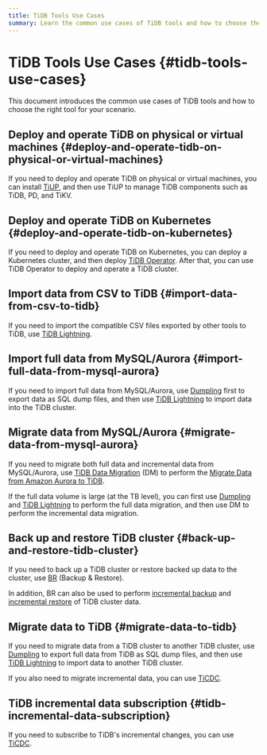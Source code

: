 ```yaml
---
title: TiDB Tools Use Cases
summary: Learn the common use cases of TiDB tools and how to choose the tools.
---
```


# TiDB Tools Use Cases {#tidb-tools-use-cases}

This document introduces the common use cases of TiDB tools and how to choose the right tool for your scenario.

## Deploy and operate TiDB on physical or virtual machines {#deploy-and-operate-tidb-on-physical-or-virtual-machines}

If you need to deploy and operate TiDB on physical or virtual machines, you can install [TiUP](/tiup/tiup-overview.md), and then use TiUP to manage TiDB components such as TiDB, PD, and TiKV.

## Deploy and operate TiDB on Kubernetes {#deploy-and-operate-tidb-on-kubernetes}

If you need to deploy and operate TiDB on Kubernetes, you can deploy a Kubernetes cluster, and then deploy [TiDB Operator](https://docs.pingcap.com/tidb-in-kubernetes/stable). After that, you can use TiDB Operator to deploy and operate a TiDB cluster.

## Import data from CSV to TiDB {#import-data-from-csv-to-tidb}

If you need to import the compatible CSV files exported by other tools to TiDB, use [TiDB Lightning](/tidb-lightning/migrate-from-csv-using-tidb-lightning.md).

## Import full data from MySQL/Aurora {#import-full-data-from-mysql-aurora}

If you need to import full data from MySQL/Aurora, use [Dumpling](/dumpling-overview.md) first to export data as SQL dump files, and then use [TiDB Lightning](/tidb-lightning/tidb-lightning-overview.md) to import data into the TiDB cluster.

## Migrate data from MySQL/Aurora {#migrate-data-from-mysql-aurora}

If you need to migrate both full data and incremental data from MySQL/Aurora, use [TiDB Data Migration](/dm/dm-overview.md) (DM) to perform the [Migrate Data from Amazon Aurora to TiDB](/migrate-aurora-to-tidb.md).

If the full data volume is large (at the TB level), you can first use [Dumpling](/dumpling-overview.md) and [TiDB Lightning](/tidb-lightning/tidb-lightning-overview.md) to perform the full data migration, and then use DM to perform the incremental data migration.

## Back up and restore TiDB cluster {#back-up-and-restore-tidb-cluster}

If you need to back up a TiDB cluster or restore backed up data to the cluster, use [BR](/br/backup-and-restore-overview.md) (Backup &#x26; Restore).

In addition, BR can also be used to perform [incremental backup](/br/br-usage-backup.md#back-up-incremental-data) and [incremental restore](/br/br-usage-restore.md#restore-incremental-data) of TiDB cluster data.

## Migrate data to TiDB {#migrate-data-to-tidb}

If you need to migrate data from a TiDB cluster to another TiDB cluster, use [Dumpling](/dumpling-overview.md) to export full data from TiDB as SQL dump files, and then use [TiDB Lightning](/tidb-lightning/tidb-lightning-overview.md) to import data to another TiDB cluster.

If you also need to migrate incremental data, you can use [TiCDC](/ticdc/ticdc-overview.md).

## TiDB incremental data subscription {#tidb-incremental-data-subscription}

If you need to subscribe to TiDB's incremental changes, you can use [TiCDC](/ticdc/ticdc-overview.md).
